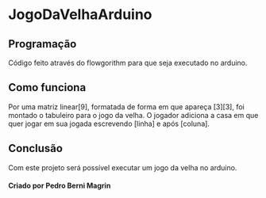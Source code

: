 # JogoDaVelhaArduino
## Programação
  Código feito através do flowgorithm para que seja executado no arduino.
## Como funciona
  Por uma matriz linear[9], formatada de forma em que apareça [3][3], foi montado o tabuleiro para o jogo da velha.
  O jogador adiciona a casa em que quer jogar em sua jogada escrevendo [linha] e após [coluna].
## Conclusão
  Com este projeto será possível executar um jogo da velha no arduino.
  #### Criado por Pedro Berni Magrin
